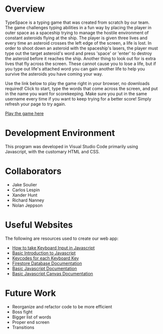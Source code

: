 # Overview
TypeSpace is a typing game that was created from scratch by our team.  The game challenges typing abilities in a fun way by placing the player in outer space as a spaceship trying to manage the hostile environment of constant asteroids flying at the ship.  The player is given three lives and every time an asteroid crosses the left edge of the screen, a life is lost.  In order to shoot down an asteroid with the spaceship's lasers, the player must type out the target asteroid's word and press 'space' or 'enter' to destroy the asteroid before it reaches the ship.  Another thing to look out for is extra lives that fly across the screen.  These cannot cause you to lose a life, but if you type out life's attached word you can gain another life to help you survive the asteroids you have coming your way.

Use the link below to play the game right in your browser, no downloads required! Click to start, type the words that come across the screen, and put in the name you want for scorekeeping. Make sure you put in the same username every time if you want to keep trying for a better score! Simply refresh your page to try again.

[Play the game here](https://calesi19.github.io/TypeSpace/)

# Development Environment
This program was developed in Visual Studio Code primarily using Javascript, with the customary HTML and CSS.

# Collaborators
* Jake Soulier
* Carlos Lespin
* Xander Hunt
* Richard Nanney
* Nolan Jeppson

# Useful Websites
The following are resources used to create our web app:
* [How to take Keyboard Input in Javascript](https://stackoverflow.com/questions4416505how-to-take-keyboard-input-in-javascript)
* [Basic Introduction to Javascript](https://www.youtube.com/watch?v=W6NZfCO5SIk)
* [Keycodes for each Keyboard Key](https://www.toptal.com/developers/keycode)
* [Firestore Database Documentation](https://firebase.google.com/docs)
* [Basic Javascript Documentation](https://developer.mozilla.org/en-US/docs/Web/JavaScript)
* [Basic Javascript Canvas Documentation](https://developer.mozilla.org/en-US/docs/Web/API/Canvas_API/Tutorial)

# Future Work
* Reorganize and refactor code to be more efficient
* Boss fight
* Bigger list of words
* Proper end screen
* Transitions

